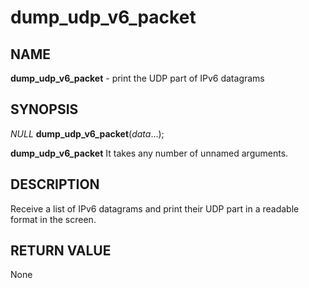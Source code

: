 # dump_udp_v6_packet

## NAME

**dump_udp_v6_packet** - print the UDP part of IPv6 datagrams

## SYNOPSIS

*NULL* **dump_udp_v6_packet**(*data*...);

**dump_udp_v6_packet** It takes any number of unnamed arguments.

## DESCRIPTION

Receive a list of IPv6 datagrams and print their UDP part in a readable format in the screen.

## RETURN VALUE

None
